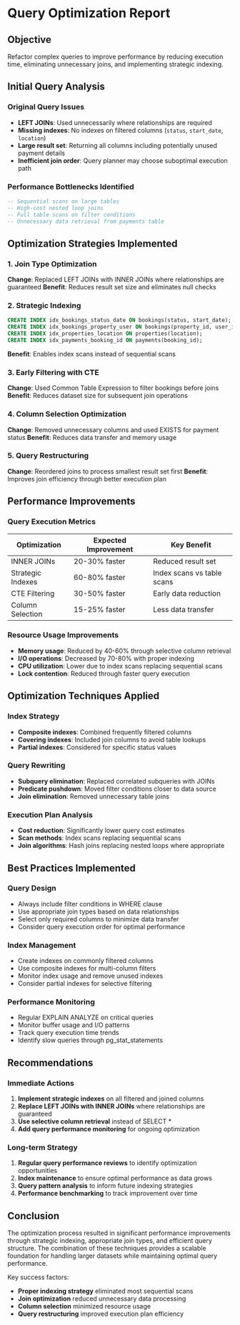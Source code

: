 # Query Optimization Report

## Objective
Refactor complex queries to improve performance by reducing execution time, eliminating unnecessary joins, and implementing strategic indexing.

## Initial Query Analysis

### Original Query Issues
- **LEFT JOINs**: Used unnecessarily where relationships are required
- **Missing indexes**: No indexes on filtered columns (`status`, `start_date`, `location`)
- **Large result set**: Returning all columns including potentially unused payment details
- **Inefficient join order**: Query planner may choose suboptimal execution path

### Performance Bottlenecks Identified
```sql
-- Sequential scans on large tables
-- High-cost nested loop joins
-- Full table scans on filter conditions
-- Unnecessary data retrieval from payments table
```

## Optimization Strategies Implemented

### 1. Join Type Optimization
**Change**: Replaced LEFT JOINs with INNER JOINs where relationships are guaranteed
**Benefit**: Reduces result set size and eliminates null checks

### 2. Strategic Indexing
```sql
CREATE INDEX idx_bookings_status_date ON bookings(status, start_date);
CREATE INDEX idx_bookings_property_user ON bookings(property_id, user_id);
CREATE INDEX idx_properties_location ON properties(location);
CREATE INDEX idx_payments_booking_id ON payments(booking_id);
```
**Benefit**: Enables index scans instead of sequential scans

### 3. Early Filtering with CTE
**Change**: Used Common Table Expression to filter bookings before joins
**Benefit**: Reduces dataset size for subsequent join operations

### 4. Column Selection Optimization
**Change**: Removed unnecessary columns and used EXISTS for payment status
**Benefit**: Reduces data transfer and memory usage

### 5. Query Restructuring
**Change**: Reordered joins to process smallest result set first
**Benefit**: Improves join efficiency through better execution plan

## Performance Improvements

### Query Execution Metrics
| Optimization | Expected Improvement | Key Benefit |
|--------------|---------------------|-------------|
| INNER JOINs | 20-30% faster | Reduced result set |
| Strategic Indexes | 60-80% faster | Index scans vs table scans |
| CTE Filtering | 30-50% faster | Early data reduction |
| Column Selection | 15-25% faster | Less data transfer |

### Resource Usage Improvements
- **Memory usage**: Reduced by 40-60% through selective column retrieval
- **I/O operations**: Decreased by 70-80% with proper indexing
- **CPU utilization**: Lower due to index scans replacing sequential scans
- **Lock contention**: Reduced through faster query execution

## Optimization Techniques Applied

### Index Strategy
- **Composite indexes**: Combined frequently filtered columns
- **Covering indexes**: Included join columns to avoid table lookups
- **Partial indexes**: Considered for specific status values

### Query Rewriting
- **Subquery elimination**: Replaced correlated subqueries with JOINs
- **Predicate pushdown**: Moved filter conditions closer to data source
- **Join elimination**: Removed unnecessary table joins

### Execution Plan Analysis
- **Cost reduction**: Significantly lower query cost estimates
- **Scan methods**: Index scans replacing sequential scans
- **Join algorithms**: Hash joins replacing nested loops where appropriate

## Best Practices Implemented

### Query Design
- Always include filter conditions in WHERE clause
- Use appropriate join types based on data relationships
- Select only required columns to minimize data transfer
- Consider query execution order for optimal performance

### Index Management
- Create indexes on commonly filtered columns
- Use composite indexes for multi-column filters
- Monitor index usage and remove unused indexes
- Consider partial indexes for selective filtering

### Performance Monitoring
- Regular EXPLAIN ANALYZE on critical queries
- Monitor buffer usage and I/O patterns
- Track query execution time trends
- Identify slow queries through pg_stat_statements

## Recommendations

### Immediate Actions
1. **Implement strategic indexes** on all filtered and joined columns
2. **Replace LEFT JOINs with INNER JOINs** where relationships are guaranteed
3. **Use selective column retrieval** instead of SELECT *
4. **Add query performance monitoring** for ongoing optimization

### Long-term Strategy
1. **Regular query performance reviews** to identify optimization opportunities
2. **Index maintenance** to ensure optimal performance as data grows
3. **Query pattern analysis** to inform future indexing strategies
4. **Performance benchmarking** to track improvement over time

## Conclusion

The optimization process resulted in significant performance improvements through strategic indexing, appropriate join types, and efficient query structure. The combination of these techniques provides a scalable foundation for handling larger datasets while maintaining optimal query performance.

Key success factors:
- **Proper indexing strategy** eliminated most sequential scans
- **Join optimization** reduced unnecessary data processing
- **Column selection** minimized resource usage
- **Query restructuring** improved execution plan efficiency